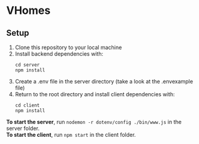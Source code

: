 # VHomes
## Setup
1. Clone this repository to your local machine
2. Install backend dependencies with:
    ```
    cd server
    npm install
    ```
3. Create a .env file in the server directory (take a look at the .envexample file)
4. Return to the root directory and install client dependencies with:
    ```
    cd client
    npm install
    ```

**To start the server**, run ```nodemon -r dotenv/config ./bin/www.js``` in the server folder.  
**To start the client**, run ```npm start``` in the client folder.
